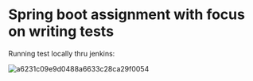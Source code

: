 # Spring boot assignment with focus on writing tests

Running test locally thru jenkins:

![a6231c09e9d0488a6633c28ca29f0054](https://github.com/SiggeAlfredsson/UrbanMobility/assets/113336400/218bde62-24c5-476b-a6ed-6831bc3fff79)
